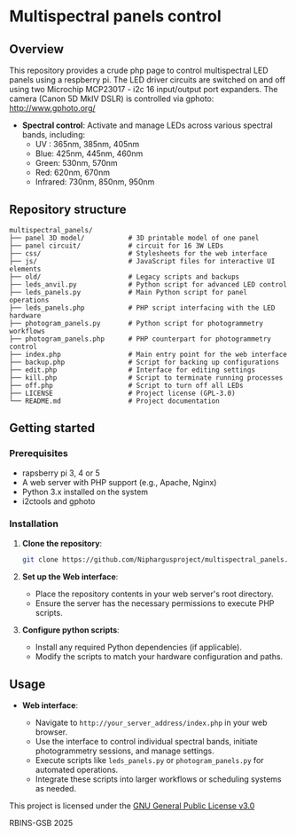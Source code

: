 

# Multispectral panels control

## Overview

This repository provides a crude php page to control multispectral LED panels using a respberry pi. 
The LED driver circuits are switched on and off using two Microchip MCP23017 - i2c 16 input/output port expanders.
The camera (Canon 5D MkIV DSLR) is controlled via gphoto: http://www.gphoto.org/

* **Spectral control**: Activate and manage LEDs across various spectral bands, including:
  * UV : 365nm, 385nm, 405nm
  * Blue: 425nm, 445nm, 460nm
  * Green: 530nm, 570nm
  * Red: 620nm, 670nm
  * Infrared: 730nm, 850nm, 950nm



## Repository structure

```
multispectral_panels/
├── panel 3D model/           # 3D printable model of one panel
├── panel circuit/            # circuit for 16 3W LEDs
├── css/                      # Stylesheets for the web interface
├── js/                       # JavaScript files for interactive UI elements
├── old/                      # Legacy scripts and backups
├── leds_anvil.py             # Python script for advanced LED control
├── leds_panels.py            # Main Python script for panel operations
├── leds_panels.php           # PHP script interfacing with the LED hardware
├── photogram_panels.py       # Python script for photogrammetry workflows
├── photogram_panels.php      # PHP counterpart for photogrammetry control
├── index.php                 # Main entry point for the web interface
├── backup.php                # Script for backing up configurations
├── edit.php                  # Interface for editing settings
├── kill.php                  # Script to terminate running processes
├── off.php                   # Script to turn off all LEDs
├── LICENSE                   # Project license (GPL-3.0)
└── README.md                 # Project documentation
```

## Getting started

### Prerequisites
* rapsberry pi 3, 4 or 5
* A web server with PHP support (e.g., Apache, Nginx)
* Python 3.x installed on the system
* i2ctools and gphoto 

### Installation

1. **Clone the repository**:

   ```bash
   git clone https://github.com/Niphargusproject/multispectral_panels.git
   ```

2. **Set up the Web interface**:

   * Place the repository contents in your web server's root directory.
   * Ensure the server has the necessary permissions to execute PHP scripts.

3. **Configure python scripts**:

   * Install any required Python dependencies (if applicable).
   * Modify the scripts to match your hardware configuration and paths.

## Usage

* **Web interface**:

  * Navigate to `http://your_server_address/index.php` in your web browser.
  * Use the interface to control individual spectral bands, initiate photogrammetry sessions, and manage settings.
  * Execute scripts like `leds_panels.py` or `photogram_panels.py` for automated operations.
  * Integrate these scripts into larger workflows or scheduling systems as needed.



This project is licensed under the [GNU General Public License v3.0](LICENSE)

RBINS-GSB 2025

